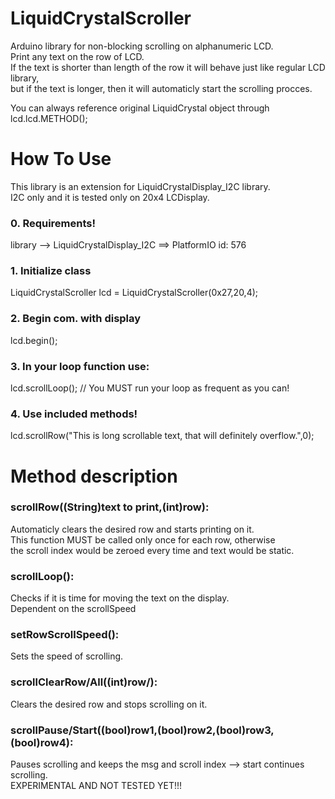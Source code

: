 # LiquidCrystalScroller
Arduino library for non-blocking scrolling on alphanumeric LCD.<br>
Print any text on the row of LCD.<br>
If the text is shorter than length of the row it will behave just like regular LCD library,<br>
but if the text is longer, then it will automaticly start the scrolling procces.<br>

You can always reference original LiquidCrystal object through lcd.lcd.METHOD();

# How To Use
This library is an extension for LiquidCrystalDisplay_I2C library.<br>
I2C only and it is tested only on 20x4 LCDisplay.<br>

### 0. Requirements!
library --> LiquidCrystalDisplay_I2C ==> PlatformIO id: 576

### 1. Initialize class
LiquidCrystalScroller lcd = LiquidCrystalScroller(0x27,20,4);<br>

### 2. Begin com. with display
lcd.begin();

### 3. In your loop function use:
lcd.scrollLoop();
// You MUST run your loop as frequent as you can!

### 4. Use included methods!
lcd.scrollRow("This is long scrollable text, that will definitely overflow.",0);

# Method description
### scrollRow((String)text to print,(int)row):
  Automaticly clears the desired row and starts printing on it.<br>
  This function MUST be called only once for each row, otherwise<br>
  the scroll index would be zeroed every time and text would be static.<br>
  
### scrollLoop():
  Checks if it is time for moving the text on the display.<br>
  Dependent on the scrollSpeed
  
### setRowScrollSpeed():
  Sets the speed of scrolling.
  
### scrollClearRow/All((int)row/):
  Clears the desired row and stops scrolling on it.
  
### scrollPause/Start((bool)row1,(bool)row2,(bool)row3,(bool)row4):
  Pauses scrolling and keeps the msg and scroll index --> start continues scrolling.<br>
  EXPERIMENTAL AND NOT TESTED YET!!!
  

